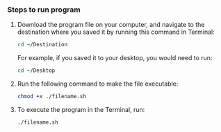 ### Steps to run program

1. Download the program file on your computer, and navigate to the destination where you saved it by running this command in Terminal:

   ```bash
   cd ~/Destination
   ```
   For example, if you saved it to your desktop, you would need to run:
   ```bash
   cd ~/Desktop
   ```

2. Run the following command to make the file executable:

   ```bash
   chmod +x ./filename.sh
   ```

3. To execute the program in the Terminal, run:

   ```bash
   ./filename.sh
   ```
